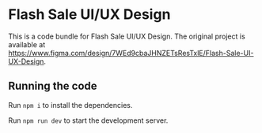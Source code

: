 
  # Flash Sale UI/UX Design

  This is a code bundle for Flash Sale UI/UX Design. The original project is available at https://www.figma.com/design/7WEd9cbaJHNZETsResTxlE/Flash-Sale-UI-UX-Design.

  ## Running the code

  Run `npm i` to install the dependencies.

  Run `npm run dev` to start the development server.
  